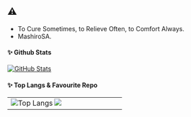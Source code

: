## ⚠️
- To Cure Sometimes, to Relieve Often, to Comfort Always.
- MashiroSA.

#### ✨ Github Stats 
<a href="https://github.com/MashiroSA/">
  <img align="center" alt="GitHub Stats" src="https://github-readme-stats.vercel.app/api?username=MashiroSA&show_icons=true&include_all_commits=true" />
</a>

#### ✨ Top Langs & Favourite Repo
<table>
  <tr>
    <td valign=top" width="50%">
      <a href="https://github.com/MashiroSA/">
        <img align="left" alt="Top Langs" src="https://github-readme-stats.vercel.app/api/top-langs/?username=MashiroSA&layout=compact" />
      </a>
      <a href="https://github.com/MashiroSA/alice-bot-cs-sw">
        <img align="center" src="https://github-readme-stats.vercel.app/api/pin/?username=mashirosa&repo=alice-bot-cs-sw" />
      </a>                                                                                                                                 
    </td>
  </tr>
</table>
